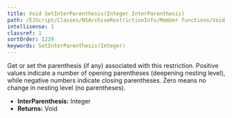 ```yaml
---
title: Void SetInterParenthesis(Integer InterParenthesis)
path: /EJScript/Classes/NSArchiveRestrictionInfo/Member functions/Void SetInterParenthesis(Integer p_0)
intellisense: 1
classref: 1
sortOrder: 1229
keywords: SetInterParenthesis(Integer)
---
```



Get or set the parenthesis (if any) associated with this restriction. Positive values indicate a number of opening parentheses (deepening nesting level), while negative numbers indicate closing parentheses. Zero means no change in nesting level (no parentheses).



* **InterParenthesis:** Integer
* **Returns:** Void


